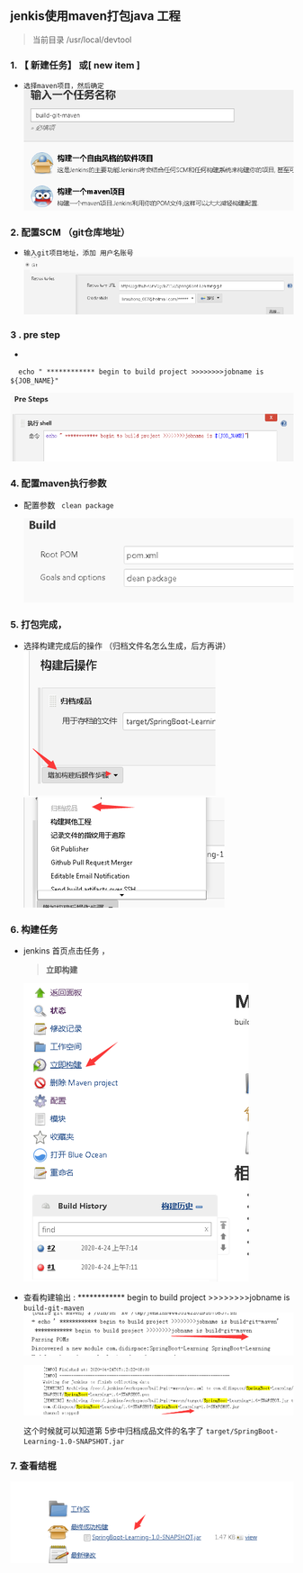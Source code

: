 
##    jenkis使用maven打包java 工程
>  当前目录 /usr/local/devtool

### 1.  【 新建任务】 或[ new item ] 
-   `选择maven项目，然后确定`
   ![下载包](1.png)

### 2. 配置SCM （git仓库地址）
    
-  `输入git项目地址，添加 用户名账号` 
  ![下载包](00.png)


### 3 . pre step
-    
```shell script
  echo " ************ begin to build project >>>>>>>>jobname is ${JOB_NAME}"
``` 

  ![下载包](2.png)


### 4. 配置maven执行参数  

- 配置参数    ` clean package`  

    ![下载包](3.png)
 

### 5. 打包完成， 
    
- 选择构建完成后的操作  （归档文件名怎么生成，后方再讲）
   ![下载包](6.1.png)
   ![下载包](6.2.png)
    

### 6. 构建任务
 
- jenkins 首页点击任务 ，
    > **立即构建**
  
   ![下载包](7.png)
   
- 查看构建输出 :
     ************ begin to build project >>>>>>>>jobname is `build-git-maven`
     ![下载包](5.png)

     ![下载包](8.png)
   
   这个时候就可以知道第 5步中归档成品文件的名字了 `target/SpringBoot-Learning-1.0-SNAPSHOT.jar`

### 7. 查看结棍 
  ![下载包](9.png)
   